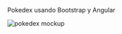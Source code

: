 Pokedex usando Bootstrap y Angular

![pokedex mockup](https://github.com/user-attachments/assets/4e347e3e-8c20-4704-9ec4-05980eb41cd3)
